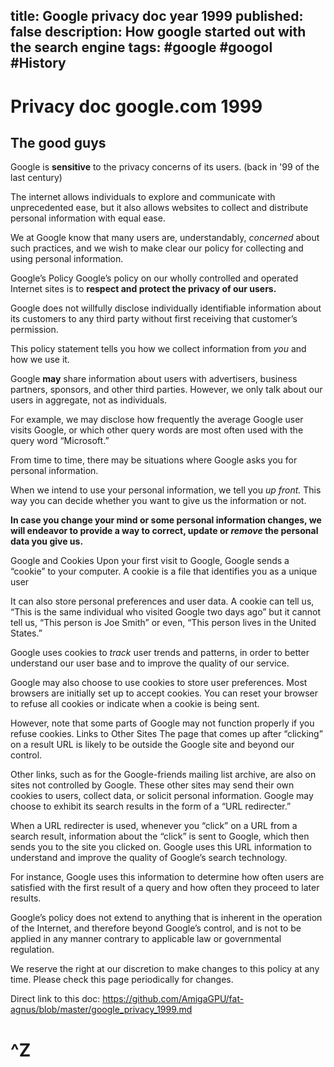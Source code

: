 title: Google privacy doc year 1999 
published: false
description: How google started out with the search engine
tags: #google #googol #History
--

Privacy doc google.com 1999
==

## The good guys

Google is **sensitive** to the privacy concerns of its users. (back in '99 of the last century)

The internet allows individuals to explore and communicate with unprecedented ease, but it also allows websites to collect and distribute personal information with equal ease.

We at Google know that many users are, understandably, _concerned_ about such practices, and we wish to make clear our policy for collecting and using personal information.

Google’s Policy Google’s policy on our wholly controlled and operated Internet sites is to **respect and protect the privacy of our users.** 

Google does not willfully disclose individually identifiable information about its customers to any third party without first receiving that customer’s permission. 

This policy statement tells you how we collect information from _you_ and how we use it.

Google **may** share information about users with advertisers, business partners, sponsors, and other third parties. However, we only talk about our users in aggregate, not as 
individuals.

For example, we may disclose how frequently the average Google user visits Google, or which other query words are most often used with the query word “Microsoft.”

From time to time, there may be situations where Google asks you for personal information.

When we intend to use your personal information, we tell you _up front._ This way you can decide whether you want to give us 
the information or not.

**In case you change your mind or some personal information changes, we will endeavor to provide a way to correct, update or _remove_ the personal data you give us.**

Google and Cookies Upon your first visit to Google, Google sends a “cookie” to your computer. A cookie is a file that identifies 
you as a unique user

It can also store personal preferences and user data. A cookie can tell us, “This is the same individual who visited Google two days ago” but it cannot tell us, “This person is Joe Smith” or even, “This person lives in the 
United States.”

Google uses cookies to _track_ user trends and patterns, in order to better understand our user base and to improve the quality of our service.

Google may also choose to use cookies to store user preferences. Most browsers are initially set up to accept cookies. You can reset your browser to refuse all cookies or indicate when a cookie is being sent.

However, note that some parts of Google may not function properly if you refuse cookies. Links to Other Sites The page that comes up after “clicking” on a result URL is likely to be outside the Google site and beyond our control.

Other links, such as for the Google-friends mailing list archive, are also on sites not controlled by Google. These other sites may send their own cookies to users, collect data, or solicit personal information. Google may choose to exhibit its search results in the form of a “URL redirecter.”

When a URL redirecter is used, whenever you “click” on a URL from a search result, information about the “click” is sent to Google, which then sends you to the site you clicked on. Google uses this URL information to understand and improve the quality of Google’s search technology.

For instance, Google uses this information to determine how often users are satisfied with the first result of a query and how often they proceed to later results.

Google’s policy does not extend to anything that is inherent in the operation of the Internet, and therefore beyond Google’s control, and is not to be applied in any manner contrary to applicable law or governmental regulation.

We reserve the right at our discretion to make changes to this policy at any time. Please check this page periodically for changes.

Direct link to this doc: <https://github.com/AmigaGPU/fat-agnus/blob/master/google_privacy_1999.md>

^Z
==
